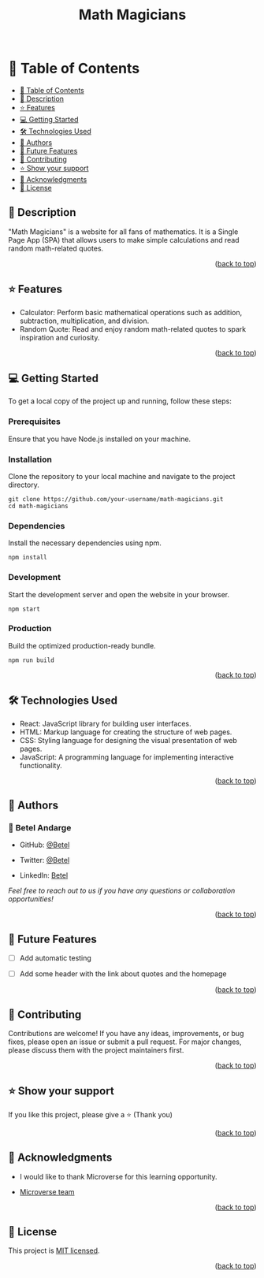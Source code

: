 <a name="readme-top"></a>
  
<div align="center">
  <br/>

  <h1><b>Math Magicians</b></h1>

  <br/>
</div>

<!-- TABLE OF CONTENTS -->
# 📗 Table of Contents

- [📗 Table of Contents](#table-of-contents)
- [📖 Description](#description)
- [⭐️ Features](#️app-features)
- [💻 Getting Started](#getting-started)
- [🛠 Technologies Used](#technologies-used)
- [👥 Authors ](#-authors-)
- [:telescope: Future Features](#future-features)
- [🤝 Contributing](#contributing)
- [⭐️ Show your support ](#️-show-your-support-)
- [🙏 Acknowledgments ](#-acknowledgments-)
- [📝 License](#license)

<!-- DESCRIPTION -->
## 📖 Description <a name="description"></a>

"Math Magicians" is a website for all fans of mathematics. It is a Single Page App (SPA) that allows users to make simple calculations and read random math-related quotes.

<p align="right">(<a href="#readme-top">back to top</a>)</p>

<!-- FEATURES -->
## ⭐️ Features <a name="app-features"></a>

- Calculator: Perform basic mathematical operations such as addition, subtraction, multiplication, and division.
- Random Quote: Read and enjoy random math-related quotes to spark inspiration and curiosity.

<p align="right">(<a href="#readme-top">back to top</a>)</p>

<!-- GETTING STARTED -->
## 💻 Getting Started <a name="getting-started"></a>

To get a local copy of the project up and running, follow these steps:

### Prerequisites
Ensure that you have Node.js installed on your machine.

### Installation
Clone the repository to your local machine and navigate to the project directory.

```shell
git clone https://github.com/your-username/math-magicians.git
cd math-magicians
```

### Dependencies
Install the necessary dependencies using npm.

```shell
npm install
```

### Development
Start the development server and open the website in your browser.

```shell
npm start
```

### Production
Build the optimized production-ready bundle.

```shell
npm run build
```

<p align="right">(<a href="#readme-top">back to top</a>)</p>

<!-- TECHNOLOGIES USED -->
## 🛠 Technologies Used <a name="technologies-used"></a>

- React: JavaScript library for building user interfaces.
- HTML: Markup language for creating the structure of web pages.
- CSS: Styling language for designing the visual presentation of web pages.
- JavaScript: A programming language for implementing interactive functionality.

<p align="right">(<a href="#readme-top">back to top</a>)</p>

<!-- AUTHORS -->
## 👥 Authors <a name="authors"></a>

### 👤 **Betel Andarge**  

  - GitHub: [@Betel](https://github.com/beteland123)

  - Twitter: [@Betel](https://twitter.com/BetelAndarge)

  - LinkedIn: [Betel](https://linkedin.com/in/betel-andarge-1b9446223)

  _Feel free to reach out to us if you have any questions or collaboration opportunities!_


<p align="right">(<a href="#readme-top">back to top</a>)</p>

## :telescope: Future Features <a name="future-features"></a>


- [ ] Add automatic testing
- [ ] Add some header with the link about quotes and the homepage


<p align="right">(<a href="#readme-top">back to top</a>)</p>

<!-- CONTRIBUTING -->
## 🤝 Contributing <a name="contributing"></a>

Contributions are welcome! If you have any ideas, improvements, or bug fixes, please open an issue or submit a pull request. For major changes, please discuss them with the project maintainers first.

<p align="right">(<a href="#readme-top">back to top</a>)</p>

<!-- SUPPORT -->

## ⭐️ Show your support <a name="support"></a>

 
If you like this project, please give a ⭐️ (Thank you)

<p align="right">(<a href="#readme-top">back to top</a>)</p>

<!-- ACKNOWLEDGEMENTS -->


## 🙏 Acknowledgments <a name="acknowledgements"></a>


- I would like to thank Microverse for this learning opportunity.

- [Microverse team](https://microverse.org/)


<p align="right">(<a href="#readme-top">back to top</a>)</p>


<!-- LICENSE -->
## 📝 License <a name="license"></a>

This project is [MIT licensed](LICENSE).

<p align="right">(<a href="#readme-top">back to top</a>)</p>
